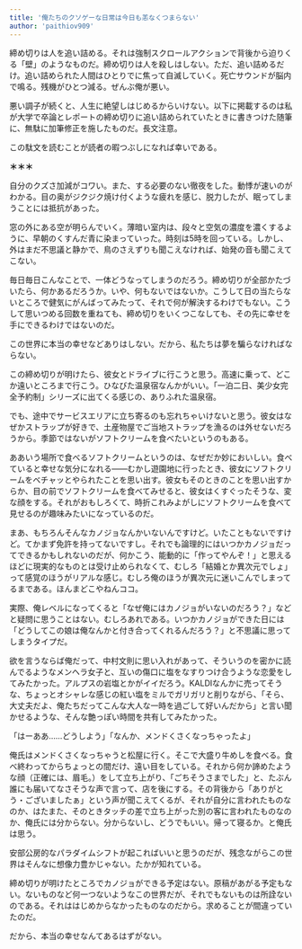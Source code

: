 ```yaml
---
title: '俺たちのクソゲーな日常は今日も恙なくつまらない'
author: 'paithiov909'
---
```


締め切りは人を追い詰める。それは強制スクロールアクションで背後から迫りくる「壁」のようなものだ。締め切りは人を殺しはしない。ただ、追い詰めるだけ。追い詰められた人間はひとりでに焦って自滅していく。死亡サウンドが脳内で鳴る。残機がひとつ減る。ぜんぶ俺が悪い。

悪い調子が続くと、人生に絶望しはじめるからいけない。以下に掲載するのは私が大学で卒論とレポートの締め切りに追い詰められていたときに書きつけた随筆に、無駄に加筆修正を施したものだ。長文注意。

この駄文を読むことが読者の暇つぶしになれば幸いである。

**＊＊＊**

自分のクズさ加減がコワい。また、する必要のない徹夜をした。動悸が速いのがわかる。目の奥がジクジク焼け付くような疲れを感じ、脱力したが、眠ってしまうことには抵抗があった。

窓の外にある空が明らんでいく。薄暗い室内は、段々と空気の濃度を濃くするように、早朝のくすんだ青に染まっていった。時刻は5時を回っている。しかし、外はまだ不思議と静かで、鳥のさえずりも聞こえなければ、始発の音も聞こえてこない。

毎日毎日こんなことで、一体どうなってしまうのだろう。締め切りが全部かたづいたら、何かあるだろうか。いや、何もないではないか。こうして日の当たらないところで健気にがんばってみたって、それで何が解決するわけでもない。こうして思いつめる回数を重ねても、締め切りをいくつこなしても、その先に幸せを手にできるわけではないのだ。

この世界に本当の幸せなどありはしない。だから、私たちは夢を騙らなければならない。

この締め切りが明けたら、彼女とドライブに行こうと思う。高速に乗って、どこか遠いところまで行こう。ひなびた温泉宿なんかがいい。「一泊二日、美少女完全予約制」シリーズに出てくる感じの、ありふれた温泉宿。

でも、途中でサービスエリアに立ち寄るのも忘れちゃいけないと思う。彼女はなぜかストラップが好きで、土産物屋でご当地ストラップを漁るのは外せないだろうから。季節ではないがソフトクリームを食べたいというのもある。

ああいう場所で食べるソフトクリームというのは、なぜだか妙においしい。食べていると幸せな気分になれる――むかし遊園地に行ったとき、彼女にソフトクリームをベチャッとやられたことを思い出す。彼女もそのときのことを思い出すからか、目の前でソフトクリームを食べてみせると、彼女はくすぐったそうな、変な顔をする。それがおもしろくて、時折これみよがしにソフトクリームを食べて見せるのが趣味みたいになっているのだ。

まあ、もちろんそんなカノジョなんかいないんですけど。いたこともないですけど。てかまず免許を持ってないですし。それでも論理的にはいつかカノジョだってできるかもしれないのだが、何かこう、能動的に「作ってやんぞ！」と思えるほどに現実的なものとは受け止められなくて、むしろ「結婚とか異次元でしょ」って感覚のほうがリアルな感じ。むしろ俺のほうが異次元に迷いこんでしまってるまである。ほんまどこやねんココ。

実際、俺レベルになってくると「なぜ俺にはカノジョがいないのだろう？」などと疑問に思うことはない。むしろあれである。いつかカノジョができた日には「どうしてこの娘は俺なんかと付き合ってくれるんだろう？」と不思議に思ってしまうタイプだ。

欲を言うならば俺だって、中村文則に思い入れがあって、そういうのを密かに読んでるようなメンヘラ女子と、互いの傷口に塩をなすりつけ合うような恋愛をしてみたかった。アルプスの岩塩とかがイイだろう。KALDIなんかに売ってそうな、ちょっとオシャレな感じの紅い塩をミルでガリガリと削りながら、「そら、大丈夫だよ、俺たちだってこんな大人な一時を過ごして好いんだから」と言い聞かせるような、そんな艶っぽい時間を共有してみたかった。

「はーああ……どうしよう」「なんか、メンドくさくなっちゃったよ」

俺氏はメンドくさくなっちゃうと松屋に行く。そこで大盛り牛めしを食べる。食べ終わってからちょっとの間だけ、遠い目をしている。それから何か諦めたような顔（正確には、眉毛。）をして立ち上がり、「ごちそうさまでした」と、たぶん誰にも届いてなさそうな声で言って、店を後にする。その背後から「ありがとう・ございましたぁ」という声が聞こえてくるが、それが自分に言われたものなのか、はたまた、そのときタッチの差で立ち上がった別の客に言われたものなのか、俺氏には分からない。分からないし、どうでもいい。帰って寝るか。と俺氏は思う。

安部公房的なパラダイムシフトが起こればいいと思うのだが、残念ながらこの世界はそんなに想像力豊かじゃない。たかが知れている。

締め切りが明けたところでカノジョができる予定はない。原稿があがる予定もない。ないものなど何一つないようなこの世界だが、それでもないものは所詮ないのである。それははじめからなかったものなのだから。求めることが間違っていたのだ。

だから、本当の幸せなんてあるはずがない。

